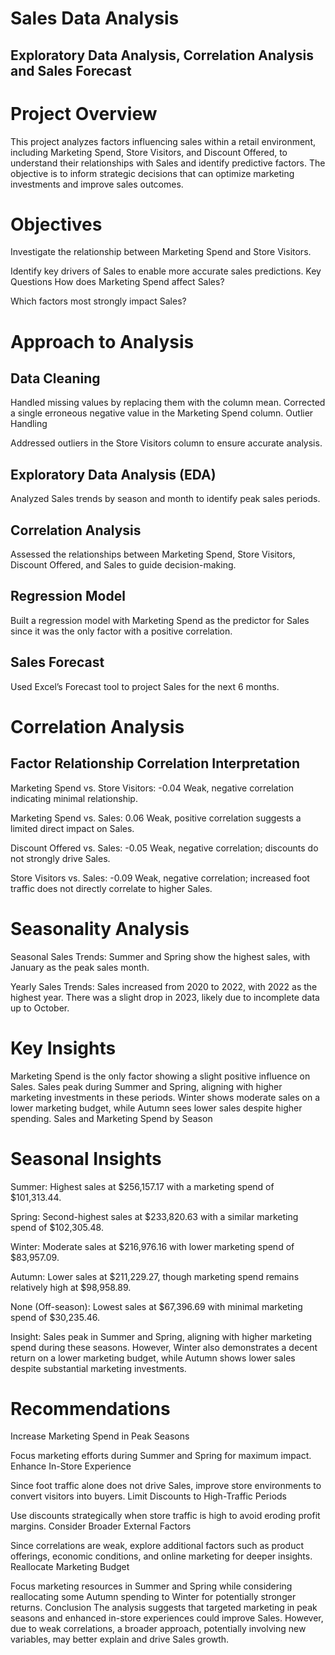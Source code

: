# Sales Data Analysis
## Exploratory Data Analysis, Correlation Analysis and Sales Forecast

# Project Overview
This project analyzes factors influencing sales within a retail environment, including Marketing Spend, Store Visitors, and Discount Offered, to understand their relationships with Sales and identify predictive factors. The objective is to inform strategic decisions that can optimize marketing investments and improve sales outcomes.

# Objectives
Investigate the relationship between Marketing Spend and Store Visitors.

Identify key drivers of Sales to enable more accurate sales predictions.
Key Questions
How does Marketing Spend affect Sales?

Which factors most strongly impact Sales?

# Approach to Analysis
## Data Cleaning

Handled missing values by replacing them with the column mean.
Corrected a single erroneous negative value in the Marketing Spend column.
Outlier Handling

Addressed outliers in the Store Visitors column to ensure accurate analysis.

## Exploratory Data Analysis (EDA)

Analyzed Sales trends by season and month to identify peak sales periods.
## Correlation Analysis

Assessed the relationships between Marketing Spend, Store Visitors, Discount Offered, and Sales to guide decision-making.
## Regression Model

Built a regression model with Marketing Spend as the predictor for Sales since it was the only factor with a positive correlation.

## Sales Forecast

Used Excel’s Forecast tool to project Sales for the next 6 months.

# Correlation Analysis
## Factor Relationship	Correlation	Interpretation
Marketing Spend vs. Store Visitors:	-0.04	Weak, negative correlation indicating minimal relationship.

Marketing Spend vs. Sales:	0.06 Weak, positive correlation suggests a limited direct impact on Sales.

Discount Offered vs. Sales:	-0.05	Weak, negative correlation; discounts do not strongly drive Sales.

Store Visitors vs. Sales:	-0.09	Weak, negative correlation; increased foot traffic does not directly correlate to higher Sales.
# Seasonality Analysis
Seasonal Sales Trends: Summer and Spring show the highest sales, with January as the peak sales month.

Yearly Sales Trends: Sales increased from 2020 to 2022, with 2022 as the highest year. There was a slight drop in 2023, likely due to incomplete data up to October.

# Key Insights
Marketing Spend is the only factor showing a slight positive influence on Sales.
Sales peak during Summer and Spring, aligning with higher marketing investments in these periods.
Winter shows moderate sales on a lower marketing budget, while Autumn sees lower sales despite higher spending.
Sales and Marketing Spend by Season

# Seasonal Insights
Summer: Highest sales at $256,157.17 with a marketing spend of $101,313.44.

Spring: Second-highest sales at $233,820.63 with a similar marketing spend of $102,305.48.

Winter: Moderate sales at $216,976.16 with lower marketing spend of $83,957.09.

Autumn: Lower sales at $211,229.27, though marketing spend remains relatively high at $98,958.89.

None (Off-season): Lowest sales at $67,396.69 with minimal marketing spend of $30,235.46.

Insight: Sales peak in Summer and Spring, aligning with higher marketing spend during these seasons. However, Winter also demonstrates a decent return on a lower marketing budget, while Autumn shows lower sales despite substantial marketing investments.


# Recommendations
Increase Marketing Spend in Peak Seasons

Focus marketing efforts during Summer and Spring for maximum impact.
Enhance In-Store Experience

Since foot traffic alone does not drive Sales, improve store environments to convert visitors into buyers.
Limit Discounts to High-Traffic Periods

Use discounts strategically when store traffic is high to avoid eroding profit margins.
Consider Broader External Factors

Since correlations are weak, explore additional factors such as product offerings, economic conditions, and online marketing for deeper insights.
Reallocate Marketing Budget

Focus marketing resources in Summer and Spring while considering reallocating some Autumn spending to Winter for potentially stronger returns.
Conclusion
The analysis suggests that targeted marketing in peak seasons and enhanced in-store experiences could improve Sales. However, due to weak correlations, a broader approach, potentially involving new variables, may better explain and drive Sales growth.
